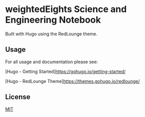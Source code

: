# weightedEights Science and Engineering Notebook

Built with Hugo using the RedLounge theme. 

## Usage

For all usage and documentation please see:

[Hugo - Getting Started]<https://gohugo.io/getting-started/>

[Hugo - RedLounge Theme]<https://themes.gohugo.io/redlounge/>

## License

[MIT](http://opensource.org/licenses/MIT)
